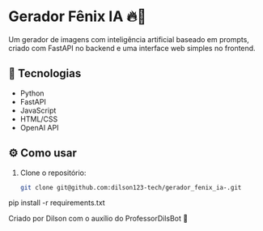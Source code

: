 # Gerador Fênix IA 🔥🧠

Um gerador de imagens com inteligência artificial baseado em prompts, criado com FastAPI no backend e uma interface web simples no frontend.

## 🚀 Tecnologias
- Python
- FastAPI
- JavaScript
- HTML/CSS
- OpenAI API

## ⚙️ Como usar

1. Clone o repositório:
   ```bash
   git clone git@github.com:dilson123-tech/gerador_fenix_ia-.git

pip install -r requirements.txt

Criado por Dilson com o auxílio do ProfessorDilsBot 🤖
